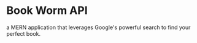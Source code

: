 # Book Worm API
a MERN application that leverages Google's powerful search to find your perfect book.
